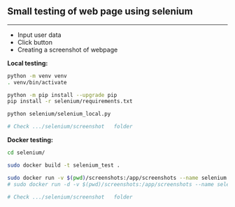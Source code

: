 ## Small testing of web page using selenium

---
- Input user data  
- Click button  
- Сreating a screenshot of webpage  

**Local testing:**
```bash
python -m venv venv
. venv/bin/activate

python -m pip install --upgrade pip
pip install -r selenium/requirements.txt

python selenium/selenium_local.py

# Check .../selenium/screenshot   folder
```

**Docker testing:**
```bash
cd selenium/

sudo docker build -t selenium_test .

sudo docker run -v $(pwd)/screenshots:/app/screenshots --name selenium selenium_test
# sudo docker run -d -v $(pwd)/screenshots:/app/screenshots --name selenium selenium_test

# Check .../selenium/screenshot   folder
```
